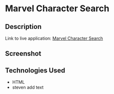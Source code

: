 # Marvel Character Search

## Description

Link to live application: [Marvel Character Search](#)

## Screenshot


## Technologies Used

- HTML
- steven add text
